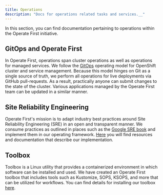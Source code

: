 ```yaml
---
title: Operations
description: "Docs for operations related tasks and services.__"
---
```


In this section, you can find documentation pertaining to operations within the Operate First initiative. 

## GitOps and Operate First

In Operate First, operations span cluster operations as well as operations for managed services. We follow the [GitOps][1] operating model for OpenShift cluster and service management. Because this model hinges on Git as a single source of truth, we perform all operations for live deployments via GitHub pull-requests. As a result, practically anyone can submit changes to the state of the cluster. Various applications managed by the Operate First team can be updated in a similar manner.

## Site Reliability Engineering

Operate First's mission is to adapt industry best practices around Site Reliability Engineering (SRE) in an open and transparent manner. We consume practices as outlined in places such as the [Google SRE book][2] and implement them in our operating framework. [Here][3] you will find resources and documentation that describe our implementation.

## Toolbox

Toolbox is a Linux utility that provides a containerized environment in which software can be installed and used. We have created an Operate First toolbox that includes tools such as Kustomize, SOPS, KSOPS, and more that can be utilized for workflows. You can find details for installing our toolbox [here][4].

[1]: https://www.redhat.com/en/topics/devops/what-is-gitops 
[2]: https://sre.google/workbook/table-of-contents/
[3]: https://www.operate-first.cloud/operations/sre/incident-management/incident-management-procedure.md
[4]: https://www.operate-first.cloud/operations/toolbox/README.md
